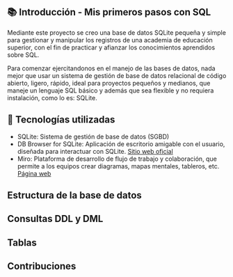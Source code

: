 ## :books: Introducción - Mis primeros pasos con SQL

Mediante este proyecto se creo una base de datos SQLite pequeña y simple para gestionar y manipular los registros de una academia de educación superior, con el fin de practicar y afianzar los conocimientos aprendidos sobre SQL.

Para comenzar ejercitandonos en el manejo de las bases de datos, nada mejor que usar un sistema de gestión de base de datos relacional de código abierto, ligero, rápido, ideal para proyectos pequeños y medianos, que maneje un lenguaje SQL básico y además que sea flexible y no requiera instalación, como lo es: SQLite.

## :wrench: Tecnologías utilizadas

- SQLite: Sistema de gestión de base de datos (SGBD)
- DB Browser for SQLite: Aplicación de escritorio amigable con el usuario, diseñada para interactuar con SQLite. 
  [Sitio web oficial](https://sqlitebrowser.org/)
- Miro: Plataforma de desarrollo de flujo de trabajo y colaboración, que permite a los equipos crear diagramas, mapas mentales, tableros, etc.  
  [Página web](https://miro.com/es/signup/)

## Estructura de la base de datos
## Consultas DDL y DML
## Tablas
## Contribuciones